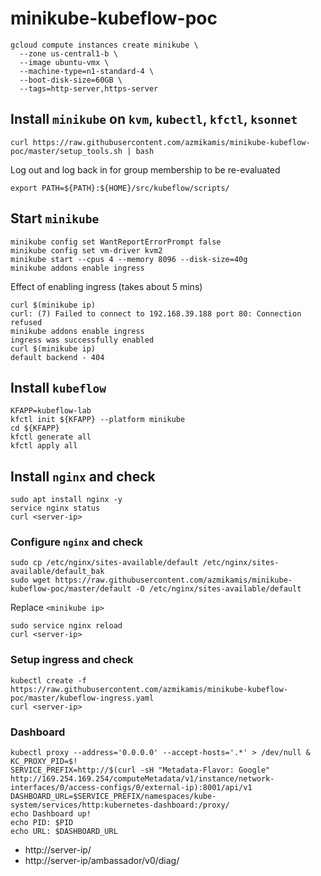 # minikube-kubeflow-poc
```
gcloud compute instances create minikube \
  --zone us-central1-b \
  --image ubuntu-vmx \
  --machine-type=n1-standard-4 \
  --boot-disk-size=60GB \
  --tags=http-server,https-server
```
## Install `minikube` on `kvm`, `kubectl`, `kfctl`, `ksonnet`
```
curl https://raw.githubusercontent.com/azmikamis/minikube-kubeflow-poc/master/setup_tools.sh | bash
```
Log out and log back in for group membership to be re-evaluated
```
export PATH=${PATH}:${HOME}/src/kubeflow/scripts/
```
## Start `minikube`
```
minikube config set WantReportErrorPrompt false
minikube config set vm-driver kvm2
minikube start --cpus 4 --memory 8096 --disk-size=40g
minikube addons enable ingress
```
Effect of enabling ingress (takes about 5 mins)
```
curl $(minikube ip)
curl: (7) Failed to connect to 192.168.39.188 port 80: Connection refused
minikube addons enable ingress
ingress was successfully enabled
curl $(minikube ip)
default backend - 404
```
## Install `kubeflow`
```
KFAPP=kubeflow-lab
kfctl init ${KFAPP} --platform minikube
cd ${KFAPP}
kfctl generate all
kfctl apply all
```
## Install `nginx` and check
```
sudo apt install nginx -y
service nginx status
curl <server-ip>
```
### Configure `nginx` and check
```
sudo cp /etc/nginx/sites-available/default /etc/nginx/sites-available/default_bak
sudo wget https://raw.githubusercontent.com/azmikamis/minikube-kubeflow-poc/master/default -O /etc/nginx/sites-available/default
```
Replace `<minikube ip>`
```
sudo service nginx reload
curl <server-ip>
```
### Setup ingress and check
```
kubectl create -f https://raw.githubusercontent.com/azmikamis/minikube-kubeflow-poc/master/kubeflow-ingress.yaml
curl <server-ip>
```
### Dashboard
```
kubectl proxy --address='0.0.0.0' --accept-hosts='.*' > /dev/null &
KC_PROXY_PID=$!
SERVICE_PREFIX=http://$(curl -sH "Metadata-Flavor: Google" http://169.254.169.254/computeMetadata/v1/instance/network-interfaces/0/access-configs/0/external-ip):8001/api/v1
DASHBOARD_URL=$SERVICE_PREFIX/namespaces/kube-system/services/http:kubernetes-dashboard:/proxy/
echo Dashboard up!
echo PID: $PID
echo URL: $DASHBOARD_URL
```
- http://server-ip/
- http://server-ip/ambassador/v0/diag/
